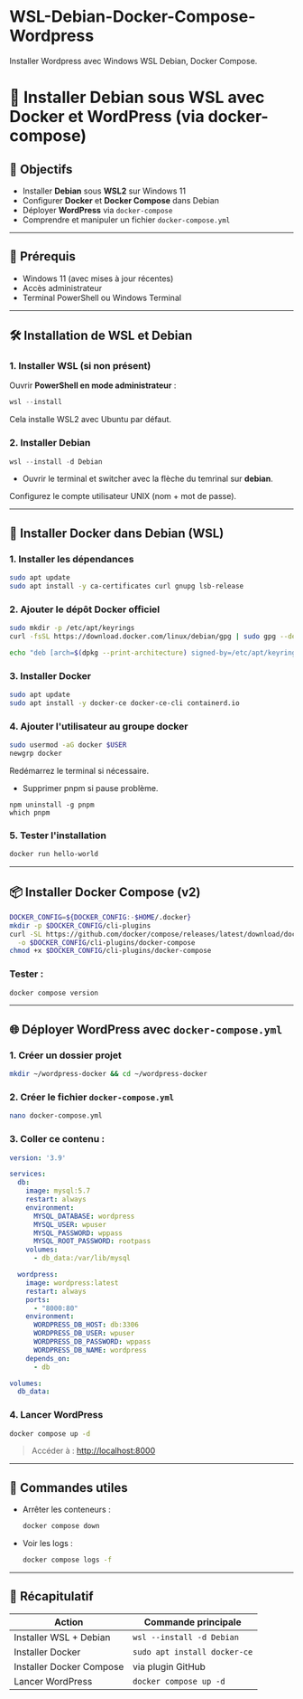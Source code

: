 # WSL-Debian-Docker-Compose-Wordpress
Installer Wordpress avec Windows WSL Debian, Docker Compose.

# 📘 Installer Debian sous WSL avec Docker et WordPress (via docker-compose)

## 🎯 Objectifs

* Installer **Debian** sous **WSL2** sur Windows 11
* Configurer **Docker** et **Docker Compose** dans Debian
* Déployer **WordPress** via `docker-compose`
* Comprendre et manipuler un fichier `docker-compose.yml`

---

## 🔧 Prérequis

* Windows 11 (avec mises à jour récentes)
* Accès administrateur
* Terminal PowerShell ou Windows Terminal

---

## 🛠️ Installation de WSL et Debian

### 1. Installer WSL (si non présent)

Ouvrir **PowerShell en mode administrateur** :

```powershell
wsl --install
```

Cela installe WSL2 avec Ubuntu par défaut.

### 2. Installer Debian

```powershell
wsl --install -d Debian
```

* Ouvrir le terminal et switcher avec la flèche du temrinal sur **debian**.

Configurez le compte utilisateur UNIX (nom + mot de passe).

---

## 🐳 Installer Docker dans Debian (WSL)

### 1. Installer les dépendances

```bash
sudo apt update
sudo apt install -y ca-certificates curl gnupg lsb-release
```

### 2. Ajouter le dépôt Docker officiel

```bash
sudo mkdir -p /etc/apt/keyrings
curl -fsSL https://download.docker.com/linux/debian/gpg | sudo gpg --dearmor -o /etc/apt/keyrings/docker.gpg
```

```bash
echo "deb [arch=$(dpkg --print-architecture) signed-by=/etc/apt/keyrings/docker.gpg] https://download.docker.com/linux/debian $(lsb_release -cs) stable" | sudo tee /etc/apt/sources.list.d/docker.list > /dev/null
```

### 3. Installer Docker

```bash
sudo apt update
sudo apt install -y docker-ce docker-ce-cli containerd.io
```

### 4. Ajouter l'utilisateur au groupe docker

```bash
sudo usermod -aG docker $USER
newgrp docker
```

Redémarrez le terminal si nécessaire.

* Supprimer pnpm si pause problème.
```
npm uninstall -g pnpm
which pnpm
```

### 5. Tester l'installation

```bash
docker run hello-world
```

---

## 📦 Installer Docker Compose (v2)

```bash
DOCKER_CONFIG=${DOCKER_CONFIG:-$HOME/.docker}
mkdir -p $DOCKER_CONFIG/cli-plugins
curl -SL https://github.com/docker/compose/releases/latest/download/docker-compose-linux-$(uname -m) \
  -o $DOCKER_CONFIG/cli-plugins/docker-compose
chmod +x $DOCKER_CONFIG/cli-plugins/docker-compose
```

### Tester :

```bash
docker compose version
```

---

## 🌐 Déployer WordPress avec `docker-compose.yml`

### 1. Créer un dossier projet

```bash
mkdir ~/wordpress-docker && cd ~/wordpress-docker
```

### 2. Créer le fichier `docker-compose.yml`

```bash
nano docker-compose.yml
```

### 3. Coller ce contenu :

```yaml
version: '3.9'

services:
  db:
    image: mysql:5.7
    restart: always
    environment:
      MYSQL_DATABASE: wordpress
      MYSQL_USER: wpuser
      MYSQL_PASSWORD: wppass
      MYSQL_ROOT_PASSWORD: rootpass
    volumes:
      - db_data:/var/lib/mysql

  wordpress:
    image: wordpress:latest
    restart: always
    ports:
      - "8000:80"
    environment:
      WORDPRESS_DB_HOST: db:3306
      WORDPRESS_DB_USER: wpuser
      WORDPRESS_DB_PASSWORD: wppass
      WORDPRESS_DB_NAME: wordpress
    depends_on:
      - db

volumes:
  db_data:
```

### 4. Lancer WordPress

```bash
docker compose up -d
```

> Accéder à : [http://localhost:8000](http://localhost:8000)

---

## 🤖 Commandes utiles

* Arrêter les conteneurs :

  ```bash
  docker compose down
  ```
* Voir les logs :

  ```bash
  docker compose logs -f
  ```

---

## 🧠 Récapitulatif

| Action                   | Commande principale          |
| ------------------------ | ---------------------------- |
| Installer WSL + Debian   | `wsl --install -d Debian`    |
| Installer Docker         | `sudo apt install docker-ce` |
| Installer Docker Compose | via plugin GitHub            |
| Lancer WordPress         | `docker compose up -d`       |
